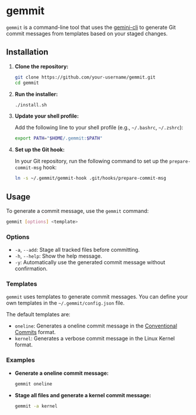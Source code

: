 # gemmit

`gemmit` is a command-line tool that uses the [gemini-cli](https://github.com/google/gemini-cli) to generate Git commit messages from templates based on your staged changes.

## Installation

1.  **Clone the repository:**
    ```bash
    git clone https://github.com/your-username/gemmit.git
    cd gemmit
    ```

2.  **Run the installer:**
    ```bash
    ./install.sh
    ```

3.  **Update your shell profile:**

    Add the following line to your shell profile (e.g., `~/.bashrc`, `~/.zshrc`):
    ```bash
    export PATH="$HOME/.gemmit:$PATH"
    ```

4.  **Set up the Git hook:**

    In your Git repository, run the following command to set up the `prepare-commit-msg` hook:
    ```bash
    ln -s ~/.gemmit/gemmit-hook .git/hooks/prepare-commit-msg
    ```

## Usage

To generate a commit message, use the `gemmit` command:

```bash
gemmit [options] <template>
```

### Options

*   `-a`, `--add`: Stage all tracked files before committing.
*   `-h`, `--help`: Show the help message.
*   `-y`: Automatically use the generated commit message without confirmation.

### Templates

`gemmit` uses templates to generate commit messages. You can define your own templates in the `~/.gemmit/config.json` file.

The default templates are:

*   `oneline`: Generates a oneline commit message in the [Conventional Commits](https://www.conventionalcommits.org/) format.
*   `kernel`: Generates a verbose commit message in the Linux Kernel format.

### Examples

*   **Generate a oneline commit message:**
    ```bash
    gemmit oneline
    ```

*   **Stage all files and generate a kernel commit message:**
    ```bash
    gemmit -a kernel
    ```
